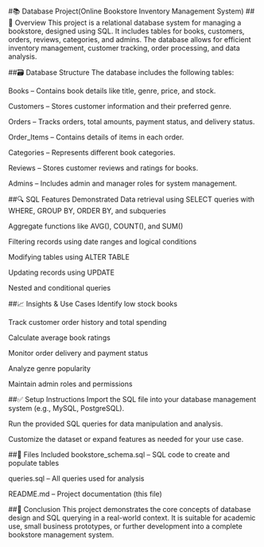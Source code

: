 #📚 Database Project(Online Bookstore Inventory Management System)
##📌 Overview
This project is a relational database system for managing a bookstore, designed using SQL. It includes tables for books, customers, orders, reviews, categories, and admins. The database allows for efficient inventory management, customer tracking, order processing, and data analysis.

##🗃️ Database Structure
The database includes the following tables:

Books – Contains book details like title, genre, price, and stock.

Customers – Stores customer information and their preferred genre.

Orders – Tracks orders, total amounts, payment status, and delivery status.

Order_Items – Contains details of items in each order.

Categories – Represents different book categories.

Reviews – Stores customer reviews and ratings for books.

Admins – Includes admin and manager roles for system management.

##🔍 SQL Features Demonstrated
Data retrieval using SELECT queries with WHERE, GROUP BY, ORDER BY, and subqueries

Aggregate functions like AVG(), COUNT(), and SUM()

Filtering records using date ranges and logical conditions

Modifying tables using ALTER TABLE

Updating records using UPDATE

Nested and conditional queries

##📈 Insights & Use Cases
Identify low stock books

Track customer order history and total spending

Calculate average book ratings

Monitor order delivery and payment status

Analyze genre popularity

Maintain admin roles and permissions

##✅ Setup Instructions
Import the SQL file into your database management system (e.g., MySQL, PostgreSQL).

Run the provided SQL queries for data manipulation and analysis.

Customize the dataset or expand features as needed for your use case.

##🧾 Files Included
bookstore_schema.sql – SQL code to create and populate tables

queries.sql – All queries used for analysis

README.md – Project documentation (this file)

##🧠 Conclusion
This project demonstrates the core concepts of database design and SQL querying in a real-world context. It is suitable for academic use, small business prototypes, or further development into a complete bookstore management system.

